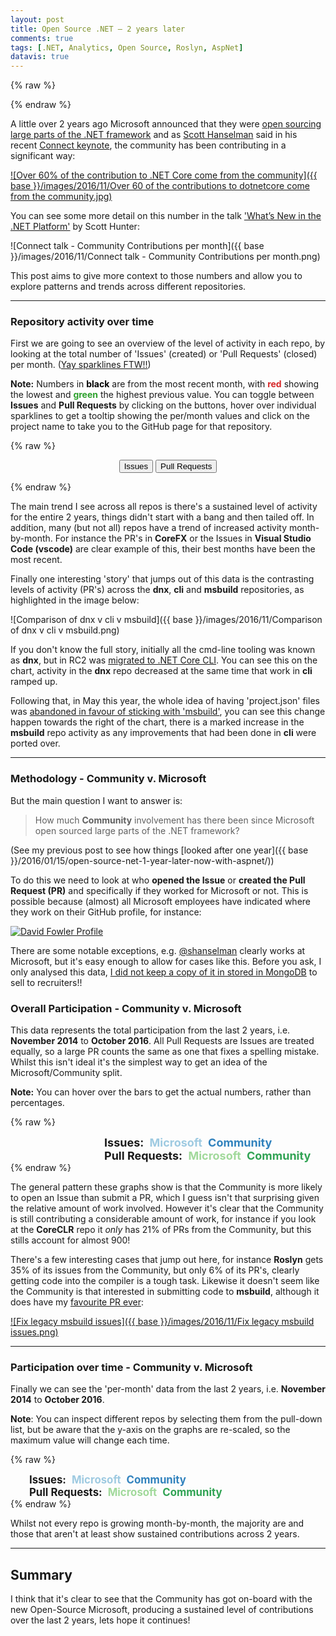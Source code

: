 ```yaml
---
layout: post
title: Open Source .NET – 2 years later
comments: true
tags: [.NET, Analytics, Open Source, Roslyn, AspNet]
datavis: true
---
```


{% raw %}
<link rel='stylesheet' href='/datavis/dotnet-oss.css'>
<script src='/datavis/dotnet-oss.js' type='text/javascript'></script>
{% endraw %}

A little over 2 years ago Microsoft announced that they were [open sourcing large parts of the .NET framework](http://www.hanselman.com/blog/AnnouncingNET2015NETAsOpenSourceNETOnMacAndLinuxAndVisualStudioCommunity.aspx) and as [Scott Hanselman](https://twitter.com/shanselman) said in his recent [Connect keynote](https://channel9.msdn.com/Events/Connect/2016/Keynotes-Scott-Guthrie-and-Scott-Hanselman), the community has been contributing in a significant way:

[![Over 60% of the contribution to .NET Core come from the community]({{ base }}/images/2016/11/Over 60 of the contributions to dotnetcore come from the community.jpg)](https://twitter.com/poweredbyaltnet/status/798942478195970048)

You can see some more detail on this number in the talk ['What’s New in the .NET Platform'](https://connectevent.microsoft.com/whats-new-in-the-net-platform/) by Scott Hunter:

![Connect talk - Community Contributions per month]({{ base }}/images/2016/11/Connect talk - Community Contributions per month.png)

This post aims to give more context to those numbers and allow you to explore patterns and trends across different repositories.

----

### Repository activity over time

First we are going to see an overview of the level of activity in each repo, by looking at the total number of 'Issues' (created) or 'Pull Requests' (closed) per month. ([Yay sparklines FTW!!](http://www.edwardtufte.com/bboard/q-and-a-fetch-msg?msg_id=0001OR))

**Note:** Numbers in <span style="color:rgb(0,0,0);font-weight:bold;">black</span> are from the most recent month, with <span style="color:#d62728;font-weight:bold;">red</span> showing the lowest and <span style="color:#2ca02c;font-weight:bold;">green</span> the highest previous value. You can toggle between **Issues** and **Pull Requests** by clicking on the buttons, hover over individual sparklines to get a tooltip showing the per/month values and click on the project name to take you to the GitHub page for that repository.

{% raw %}
<section class="press" align="center">
<!-- <section class="gradient" align="center"> -->
  <button id="btnIssues" class="active">Issues</button>
  <button id="btnPRs">Pull Requests</button>
</section>

<div id="textbox" class="rChartHeader">
  <!-- The Start/End dates are setup dynamically, once the data is loaded -->
  <p id="dataStartDate" class="alignleft"></p>
  <p id="dataEndDate" class="alignright"></p>
</div>
<div style="clear: both;"></div>

<!-- All the sparklines are added to this div -->
<div id='sparkLines' class="rChart nvd3">
</div>
{% endraw %}

The main trend I see across all repos is there's a sustained level of activity for the entire 2 years, things didn't start with a bang and then tailed off. In addition, many (but not all) repos have a trend of increased activity month-by-month. For instance the PR's in **CoreFX** or the Issues in **Visual Studio Code (vscode)** are clear example of this, their best months have been the most recent.

Finally one interesting 'story' that jumps out of this data is the contrasting levels of activity (PR's) across the **dnx**, **cli** and **msbuild** repositories, as highlighted in the image below:

![Comparison of dnx v cli v msbuild]({{ base }}/images/2016/11/Comparison of dnx v cli v msbuild.png)

If you don't know the full story, initially all the cmd-line tooling was known as **dnx**, but in RC2 was [migrated to .NET Core CLI](https://docs.microsoft.com/en-us/dotnet/articles/core/migrating-from-dnx). You can see this on the chart, activity in the **dnx** repo decreased at the same time that work in **cli** ramped up. 

Following that, in May this year, the whole idea of having 'project.json' files was [abandoned in favour of sticking with 'msbuild'](https://blogs.msdn.microsoft.com/dotnet/2016/05/23/changes-to-project-json/), you can see this change happen towards the right of the chart, there is a marked increase in the **msbuild** repo activity as any improvements that had been done in **cli** were ported over.

----

### Methodology - Community v. Microsoft

But the main question I want to answer is:

> How much **Community** involvement has there been since Microsoft open sourced large parts of the .NET framework?

(See my previous post to see how things [looked after one year]({{ base }}/2016/01/15/open-source-net-1-year-later-now-with-aspnet/))

To do this we need to look at who **opened the Issue** or **created the Pull Request (PR)** and specifically if they worked for  Microsoft or not. This is possible because (almost) all Microsoft employees have indicated where they work on their GitHub profile, for instance:

[![David Fowler Profile](https://cloud.githubusercontent.com/assets/157298/12374944/b686820c-bca4-11e5-86c8-cf9f1076b45e.png)](https://github.com/davidfowl)

There are some notable exceptions, e.g. [@shanselman](https://github.com/shanselman) clearly works at Microsoft, but it's easy enough to allow for cases like this. Before you ask, I only analysed this data, [I did not keep a copy of it in stored in MongoDB](https://www.troyhunt.com/8-million-github-profiles-were-leaked-from-geekedins-mongodb-heres-how-to-see-yours/) to sell to recruiters!!

### Overall Participation - Community v. Microsoft

This data represents the total participation from the last 2 years, i.e. **November 2014** to **October 2016**. All Pull Requests are Issues are treated equally, so a large PR counts the same as one that fixes a spelling mistake. Whilst this isn't ideal it's the simplest way to get an idea of the Microsoft/Community split.

**Note:** You can hover over the bars to get the actual numbers, rather than percentages.

{% raw %}
<body>
  <!-- TODO do this in css styles, not inline!! -->
  <div class="g-chart-issues">
    <span style="font-weight:bold;font-size:large;margin-left:150px;"> Issues: </span>
    <span style="color:#9ecae1;font-weight:bold;font-size:large;margin-left:5px;"> Microsoft </span>
    <span style="color:#3182bd;font-weight:bold;font-size:large;margin-left:5px;"> Community </span>
  </div>
  <div class="g-chart-pull-requests">
    <span style="font-weight:bold;font-size:large;margin-left:150px;"> Pull Requests: </span>
    <span style="color:#a1d99b;font-weight:bold;font-size:large;margin-left:5px;"> Microsoft </span>
    <span style="color:#31a354;font-weight:bold;font-size:large;margin-left:5px;"> Community </span>
  </div>
</body>
{% endraw %}

The general pattern these graphs show is that the Community is more likely to open an Issue than submit a PR, which I guess isn't that surprising given the relative amount of work involved. However it's clear that the Community is still contributing a considerable amount of work, for instance if you look at the **CoreCLR** repo it *only* has 21% of PRs from the Community, but this stills account for almost 900! 

There's a few interesting cases that jump out here, for instance **Roslyn** gets 35% of its issues from the Community, but only 6% of its PR's, clearly getting code into the compiler is a tough task. Likewise it doesn't seem like the Community is that interested in submitting code to **msbuild**, although it does have my [favourite PR ever](https://github.com/Microsoft/msbuild/pull/1):

[![Fix legacy msbuild issues]({{ base }}/images/2016/11/Fix legacy msbuild issues.png)](https://github.com/Microsoft/msbuild/pull/1)

----

### Participation over time - Community v. Microsoft

Finally we can see the 'per-month' data from the last 2 years, i.e. **November 2014** to **October 2016**.

**Note**: You can inspect different repos by selecting them from the pull-down list, but be aware that the y-axis on the graphs are re-scaled, so the maximum value will change each time.

{% raw %}
<div id='issuesGraph'>
  <!-- TODO do this in css styles, not inline!! -->
  <span style="font-weight:bold;font-size:larger;margin-left:30px;"> Issues: </span>
  <span style="color:#9ecae1;font-weight:bold;font-size:larger;margin-left:5px;"> Microsoft </span>
  <span style="color:#3182bd;font-weight:bold;font-size:larger;margin-left:5px;"> Community </span>
  <!-- <form>
    <label><input type="radio" name="mode" value="stacked" checked> Stacked</label>
    <label><input type="radio" name="mode" value="grouped"> Grouped</label>
  </form> -->
</div>

<div id='pullRequestsGraph'>
  <!-- TODO do this in css styles, not inline!! -->
  <span style="font-weight:bold;font-size:larger;margin-left:30px;"> Pull Requests: </span>
  <span style="color:#a1d99b;font-weight:bold;font-size:larger;margin-left:5px;"> Microsoft </span>
  <span style="color:#31a354;font-weight:bold;font-size:larger;margin-left:5px;"> Community </span>
  <!-- <form>
    <label><input type="radio" name="mode" value="stacked" checked> Stacked</label>
    <label><input type="radio" name="mode" value="grouped"> Grouped</label>
  </form> -->
</div>
{% endraw %}

Whilst not every repo is growing month-by-month, the majority are and those that aren't at least show sustained contributions across 2 years.

----

## Summary

I think that it's clear to see that the Community has got on-board with the new Open-Source Microsoft, producing a sustained level of contributions over the last 2 years, lets hope it continues!